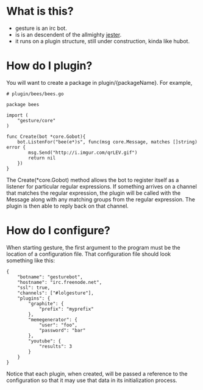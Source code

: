 # What is this?

* gesture is an irc bot.
* is is an descendent of the allmighty <a href="http://github.com/dietrichf/jester">jester</a>.
* it runs on a plugin structure, still under construction, kinda like hubot.

# How do I plugin?

You will want to create a package in plugin/{packageName}.  For example,
	
	# plugin/bees/bees.go

	package bees

	import (
		"gesture/core"
	)

	func Create(bot *core.Gobot){
		bot.ListenFor("bee(e*)s", func(msg core.Message, matches []string) error {
			msg.Send("http://i.imgur.com/qrLEV.gif")
			return nil
		})
	}


The Create(*core.Gobot) method allows the bot to register itself as a listener for particular regular expressions.  If something arrives on a channel that matches the regular expression, the plugin will be called with the Message along with any matching groups from the regular expression. The plugin is then able to reply back on that channel.

# How do I configure?

When starting gesture, the first argument to the program must be the location of a configuration file.  That configuration file should look something like this:

	{
		"botname": "gesturebot",
		"hostname": "irc.freenode.net",
		"ssl": true,
		"channels": ["#lolgesture"],
		"plugins": {
			"graphite": {
				"prefix": "myprefix"
			},
			"memegenerator": {
				"user": "foo",
				"password": "bar"
			},
			"youtube": {
				"results": 3
			}
		}
	}

Notice that each plugin, when created, will be passed a reference to the configuration so that it may use that data in its initialization process.

